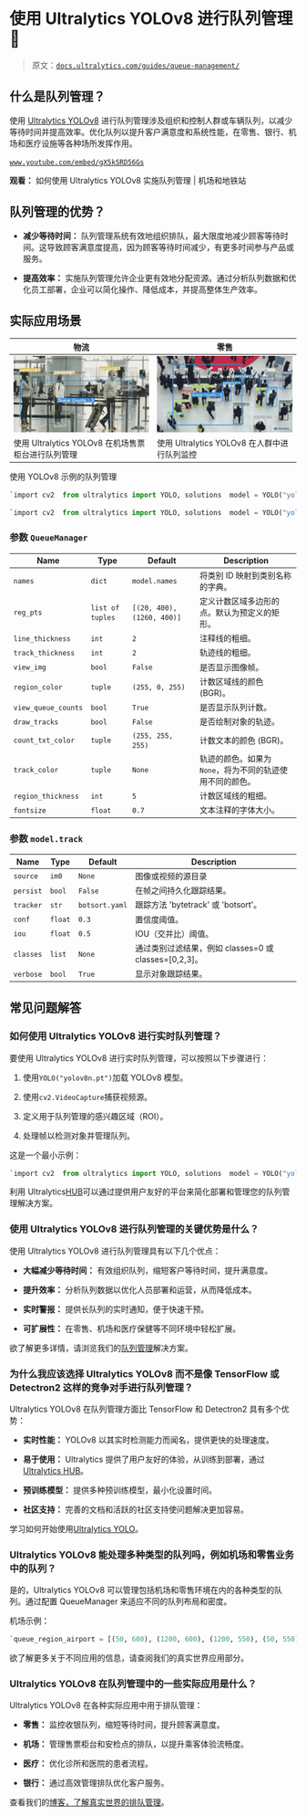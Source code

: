 # 使用 Ultralytics YOLOv8 进行队列管理 🚀

> 原文：[`docs.ultralytics.com/guides/queue-management/`](https://docs.ultralytics.com/guides/queue-management/)

## 什么是队列管理？

使用 [Ultralytics YOLOv8](https://github.com/ultralytics/ultralytics/) 进行队列管理涉及组织和控制人群或车辆队列，以减少等待时间并提高效率。优化队列以提升客户满意度和系统性能，在零售、银行、机场和医疗设施等各种场所发挥作用。

[`www.youtube.com/embed/gX5kSRD56Gs`](https://www.youtube.com/embed/gX5kSRD56Gs)

**观看：** 如何使用 Ultralytics YOLOv8 实施队列管理 | 机场和地铁站

## **队列管理的优势？**

+   **减少等待时间：** 队列管理系统有效地组织排队，最大限度地减少顾客等待时间。这导致顾客满意度提高，因为顾客等待时间减少，有更多时间参与产品或服务。

+   **提高效率：** 实施队列管理允许企业更有效地分配资源。通过分析队列数据和优化员工部署，企业可以简化操作、降低成本，并提高整体生产效率。

## 实际应用场景

| 物流 | 零售 |
| --- | --- |
| ![使用 Ultralytics YOLOv8 在机场售票柜台进行队列管理](img/8eac3bceb85d26aeaf6f72de62213292.png) | ![使用 Ultralytics YOLOv8 在人群中进行队列监控](img/451a78b88760a0eafbaca6a3f271630e.png) |
| 使用 Ultralytics YOLOv8 在机场售票柜台进行队列管理 | 使用 Ultralytics YOLOv8 在人群中进行队列监控 |

使用 YOLOv8 示例的队列管理

```py
`import cv2  from ultralytics import YOLO, solutions  model = YOLO("yolov8n.pt") cap = cv2.VideoCapture("path/to/video/file.mp4")  assert cap.isOpened(), "Error reading video file" w, h, fps = (int(cap.get(x)) for x in (cv2.CAP_PROP_FRAME_WIDTH, cv2.CAP_PROP_FRAME_HEIGHT, cv2.CAP_PROP_FPS))  video_writer = cv2.VideoWriter("queue_management.avi", cv2.VideoWriter_fourcc(*"mp4v"), fps, (w, h))  queue_region = [(20, 400), (1080, 404), (1080, 360), (20, 360)]  queue = solutions.QueueManager(     names=model.names,     reg_pts=queue_region,     line_thickness=3,     fontsize=1.0,     region_color=(255, 144, 31), )  while cap.isOpened():     success, im0 = cap.read()      if success:         tracks = model.track(im0, show=False, persist=True, verbose=False)         out = queue.process_queue(im0, tracks)          video_writer.write(im0)         if cv2.waitKey(1) & 0xFF == ord("q"):             break         continue      print("Video frame is empty or video processing has been successfully completed.")     break  cap.release() cv2.destroyAllWindows()` 
```

```py
`import cv2  from ultralytics import YOLO, solutions  model = YOLO("yolov8n.pt") cap = cv2.VideoCapture("path/to/video/file.mp4")  assert cap.isOpened(), "Error reading video file" w, h, fps = (int(cap.get(x)) for x in (cv2.CAP_PROP_FRAME_WIDTH, cv2.CAP_PROP_FRAME_HEIGHT, cv2.CAP_PROP_FPS))  video_writer = cv2.VideoWriter("queue_management.avi", cv2.VideoWriter_fourcc(*"mp4v"), fps, (w, h))  queue_region = [(20, 400), (1080, 404), (1080, 360), (20, 360)]  queue = solutions.QueueManager(     names=model.names,     reg_pts=queue_region,     line_thickness=3,     fontsize=1.0,     region_color=(255, 144, 31), )  while cap.isOpened():     success, im0 = cap.read()      if success:         tracks = model.track(im0, show=False, persist=True, verbose=False, classes=0)  # Only person class         out = queue.process_queue(im0, tracks)          video_writer.write(im0)         if cv2.waitKey(1) & 0xFF == ord("q"):             break         continue      print("Video frame is empty or video processing has been successfully completed.")     break  cap.release() cv2.destroyAllWindows()` 
```

### 参数 `QueueManager`

| Name | Type | Default | Description |
| --- | --- | --- | --- |
| `names` | `dict` | `model.names` | 将类别 ID 映射到类别名称的字典。 |
| `reg_pts` | `list of tuples` | `[(20, 400), (1260, 400)]` | 定义计数区域多边形的点。默认为预定义的矩形。 |
| `line_thickness` | `int` | `2` | 注释线的粗细。 |
| `track_thickness` | `int` | `2` | 轨迹线的粗细。 |
| `view_img` | `bool` | `False` | 是否显示图像帧。 |
| `region_color` | `tuple` | `(255, 0, 255)` | 计数区域线的颜色 (BGR)。 |
| `view_queue_counts` | `bool` | `True` | 是否显示队列计数。 |
| `draw_tracks` | `bool` | `False` | 是否绘制对象的轨迹。 |
| `count_txt_color` | `tuple` | `(255, 255, 255)` | 计数文本的颜色 (BGR)。 |
| `track_color` | `tuple` | `None` | 轨迹的颜色。如果为 `None`，将为不同的轨迹使用不同的颜色。 |
| `region_thickness` | `int` | `5` | 计数区域线的粗细。 |
| `fontsize` | `float` | `0.7` | 文本注释的字体大小。 |

### 参数 `model.track`

| Name | Type | Default | Description |
| --- | --- | --- | --- |
| `source` | `im0` | `None` | 图像或视频的源目录 |
| `persist` | `bool` | `False` | 在帧之间持久化跟踪结果。 |
| `tracker` | `str` | `botsort.yaml` | 跟踪方法 'bytetrack' 或 'botsort'。 |
| `conf` | `float` | `0.3` | 置信度阈值。 |
| `iou` | `float` | `0.5` | IOU（交并比）阈值。 |
| `classes` | `list` | `None` | 通过类别过滤结果，例如 classes=0 或 classes=[0,2,3]。 |
| `verbose` | `bool` | `True` | 显示对象跟踪结果。 |

## 常见问题解答

### 如何使用 Ultralytics YOLOv8 进行实时队列管理？

要使用 Ultralytics YOLOv8 进行实时队列管理，可以按照以下步骤进行：

1.  使用`YOLO("yolov8n.pt")`加载 YOLOv8 模型。

1.  使用`cv2.VideoCapture`捕获视频源。

1.  定义用于队列管理的感兴趣区域（ROI）。

1.  处理帧以检测对象并管理队列。

这是一个最小示例：

```py
`import cv2  from ultralytics import YOLO, solutions  model = YOLO("yolov8n.pt") cap = cv2.VideoCapture("path/to/video.mp4") queue_region = [(20, 400), (1080, 404), (1080, 360), (20, 360)]  queue = solutions.QueueManager(     names=model.names,     reg_pts=queue_region,     line_thickness=3,     fontsize=1.0,     region_color=(255, 144, 31), )  while cap.isOpened():     success, im0 = cap.read()     if success:         tracks = model.track(im0, show=False, persist=True, verbose=False)         out = queue.process_queue(im0, tracks)         cv2.imshow("Queue Management", im0)         if cv2.waitKey(1) & 0xFF == ord("q"):             break  cap.release() cv2.destroyAllWindows()` 
```

利用 Ultralytics[HUB](https://docs.ultralytics.com/hub/)可以通过提供用户友好的平台来简化部署和管理您的队列管理解决方案。

### 使用 Ultralytics YOLOv8 进行队列管理的关键优势是什么？

使用 Ultralytics YOLOv8 进行队列管理具有以下几个优点：

+   **大幅减少等待时间：** 有效组织队列，缩短客户等待时间，提升满意度。

+   **提升效率：** 分析队列数据以优化人员部署和运营，从而降低成本。

+   **实时警报：** 提供长队列的实时通知，便于快速干预。

+   **可扩展性：** 在零售、机场和医疗保健等不同环境中轻松扩展。

欲了解更多详情，请浏览我们的[队列管理](https://docs.ultralytics.com/reference/solutions/queue_management/)解决方案。

### 为什么我应该选择 Ultralytics YOLOv8 而不是像 TensorFlow 或 Detectron2 这样的竞争对手进行队列管理？

Ultralytics YOLOv8 在队列管理方面比 TensorFlow 和 Detectron2 具有多个优势：

+   **实时性能：** YOLOv8 以其实时检测能力而闻名，提供更快的处理速度。

+   **易于使用：** Ultralytics 提供了用户友好的体验，从训练到部署，通过[Ultralytics HUB](https://docs.ultralytics.com/hub/)。

+   **预训练模型：** 提供多种预训练模型，最小化设置时间。

+   **社区支持：** 完善的文档和活跃的社区支持使问题解决更加容易。

学习如何开始使用[Ultralytics YOLO](https://docs.ultralytics.com/quickstart/)。

### Ultralytics YOLOv8 能处理多种类型的队列吗，例如机场和零售业务中的队列？

是的，Ultralytics YOLOv8 可以管理包括机场和零售环境在内的各种类型的队列。通过配置 QueueManager 来适应不同的队列布局和密度。

机场示例：

```py
`queue_region_airport = [(50, 600), (1200, 600), (1200, 550), (50, 550)] queue_airport = solutions.QueueManager(     names=model.names,     reg_pts=queue_region_airport,     line_thickness=3,     fontsize=1.0,     region_color=(0, 255, 0), )` 
```

欲了解更多关于不同应用的信息，请查阅我们的真实世界应用部分。

### Ultralytics YOLOv8 在队列管理中的一些实际应用是什么？

Ultralytics YOLOv8 在各种实际应用中用于排队管理：

+   **零售：** 监控收银队列，缩短等待时间，提升顾客满意度。

+   **机场：** 管理售票柜台和安检点的排队，以提升乘客体验流畅度。

+   **医疗：** 优化诊所和医院的患者流程。

+   **银行：** 通过高效管理排队优化客户服务。

查看我们的[博客，了解真实世界的排队管理](https://www.ultralytics.com/blog/revolutionizing-queue-management-with-ultralytics-yolov8-and-openvino)。
